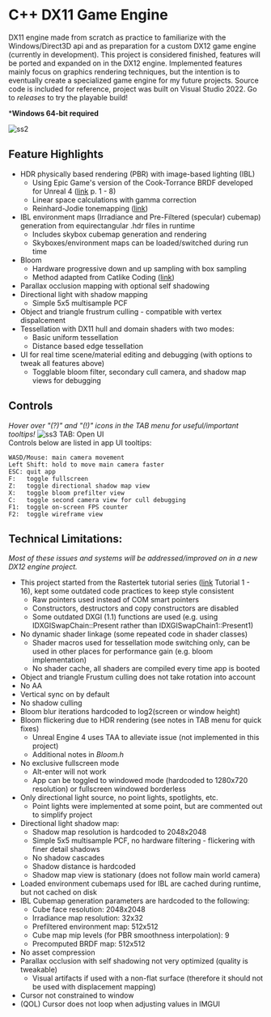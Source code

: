 # C++ DX11 Game Engine

DX11 engine made from scratch as practice to familiarize with the Windows/Direct3D api and as preparation for a custom DX12 game engine (currently in development). This project is considered finished, features will be ported and expanded on in the DX12 engine. Implemented features mainly focus on graphics rendering techniques, but the intention is to eventually create a specialized game engine for my future projects. Source code is included for reference, project was built on Visual Studio 2022. Go to *releases* to try the playable build!

***Windows 64-bit required** 

![ss2](https://github.com/JKHYuen/DX11Engine/assets/53157428/0375ab4e-9be6-45a1-a498-8aaa90a31758)

## Feature Highlights
- HDR physically based rendering (PBR) with image-based lighting (IBL)
	- Using Epic Game's version of the Cook-Torrance BRDF developed for Unreal 4 ([link](https://cdn2.unrealengine.com/Resources/files/2013SiggraphPresentationsNotes-26915738.pdf) p. 1 - 8)
	- Linear space calculations with gamma correction
	- Reinhard-Jodie tonemapping ([link](https://64.github.io/tonemapping/#reinhard-jodie))
- IBL environment maps (Irradiance and Pre-Filtered (specular) cubemap) generation from equirectangular .hdr files in runtime
	- Includes skybox cubemap generation and rendering
	- Skyboxes/environment maps can be loaded/switched during run time
- Bloom
	- Hardware progressive down and up sampling with box sampling
 	- Method adapted from Catlike Coding ([link](https://catlikecoding.com/unity/tutorials/advanced-rendering/bloom/))
- Parallax occlusion mapping with optional self shadowing
- Directional light with shadow mapping
	- Simple 5x5 multisample PCF
- Object and triangle frustrum culling
        - compatible with vertex dispalcement
- Tessellation with DX11 hull and domain shaders with two modes:
	- Basic uniform tessellation
	- Distance based edge tessellation
- UI for real time scene/material editing and debugging (with options to tweak all features above)
	- Togglable bloom filter, secondary cull camera, and shadow map views for debugging

## Controls
*Hover over "(?)" and "(!)" icons in the TAB menu for useful/important tooltips!*
![ss3](https://github.com/JKHYuen/DX11Engine/assets/53157428/411f27d7-08d3-499a-8b23-639f01cdc2f6)
TAB: Open UI  
Controls below are listed in app UI tooltips:     

    WASD/Mouse: main camera movement 
    Left Shift: hold to move main camera faster
    ESC: quit app
    F:   toggle fullscreen
    Z:   toggle directional shadow map view
    X:   toggle bloom prefilter view
    C:   toggle second camera view for cull debugging
    F1:  toggle on-screen FPS counter
    F2:  toggle wireframe view
     
## Technical Limitations:
*Most of these issues and systems will be addressed/improved on in a new DX12 engine project.*
- This project started from the Rastertek tutorial series ([link](https://rastertek.com/tutdx11win10.html) Tutorial 1 - 16), kept some outdated code practices to keep style consistent
	- Raw pointers used instead of COM smart pointers
	- Constructors, destructors and copy constructors are disabled
	- Some outdated DXGI (1.1) functions are used (e.g. using IDXGISwapChain::Present rather than IDXGISwapChain1::Present1)
- No dynamic shader linkage (some repeated code in shader classes)
	- Shader macros used for tessellation mode switching only, can be used in other places for performance gain (e.g. bloom implementation)
 	- No shader cache, all shaders are compiled every time app is booted
- Object and triangle Frustum culling does not take rotation into account
- No AA
- Vertical sync on by default
- No shadow culling
- Bloom blur iterations hardcoded to log2(screen or window height)
- Bloom flickering due to HDR rendering (see notes in TAB menu for quick fixes)
	- Unreal Engine 4 uses TAA to alleviate issue (not implemented in this project)
	- Additional notes in *Bloom.h*
- No exclusive fullscreen mode
	- Alt-enter will not work
	- App can be toggled to windowed mode (hardcoded to 1280x720 resolution) or fullscreen windowed borderless
- Only directional light source, no point lights, spotlights, etc.
	- Point lights were implemented at some point, but are commented out to simplify project
- Directional light shadow map:
	- Shadow map resolution is hardcoded to 2048x2048
	- Simple 5x5 multisample PCF, no hardware filtering - flickering with finer detail shadows
	- No shadow cascades
	- Shadow distance is hardcoded
	- Shadow map view is stationary (does not follow main world camera)
- Loaded environment cubemaps used for IBL are cached during runtime, but not cached on disk
- IBL Cubemap generation parameters are hardcoded to the following:
	- Cube face resolution: 2048x2048
	- Irradiance map resolution: 32x32
	- Prefiltered environment map: 512x512
	- Cube map mip levels (for PBR smoothness interpolation): 9
	- Precomputed BRDF map: 512x512
- No asset compression
- Parallax occlusion with self shadowing not very optimized (quality is tweakable)
	- Visual artifacts if used with a non-flat surface (therefore it should not be used with displacement mapping) 
- Cursor not constrained to window
- (QOL) Cursor does not loop when adjusting values in IMGUI
